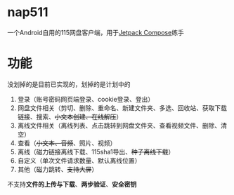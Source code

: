 #  nap511

一个Android自用的115网盘客户端，用于[Jetpack Compose](https://developer.android.com/jetpack/compose)练手

# 功能

没划掉的是目前已实现的，划掉的是计划中的

1. 登录（账号密码网页端登录、cookie登录、登出）
2. 网盘文件相关（剪切、删除、重命名、新建文件夹、多选、回收站、获取下载链接、搜索、~~小文本创建、在线解压~~）
3. 离线文件相关（离线列表、点击跳转到网盘文件夹、查看视频文件、删除、清空）
4. 查看（~~小文本、音频~~、照片、视频）
5. 离线（磁力链接离线下载、115sha1导出、~~种子离线下载~~）
6. 自定义（单次文件请求数量、默认离线位置）
7. 其他（磁力跳转、~~支持大屏~~）

不支持**文件的上传与下载**、**两步验证**、**安全密钥**

